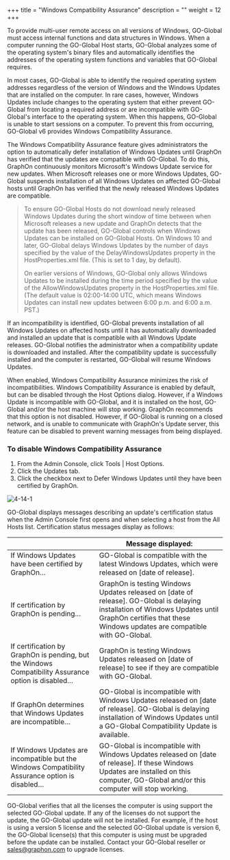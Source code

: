 +++
title = "Windows Compatibility Assurance"
description = ""
weight = 12
+++



To provide multi-user remote access on all versions of Windows, GO-Global must access internal functions and data structures in Windows. When a computer running the GO-Global Host starts, GO-Global analyzes some of the operating system's binary files and automatically identifies the addresses of the operating system functions and variables that GO-Global requires.

In most cases, GO-Global is able to identify the required operating system addresses regardless of the version of Windows and the Windows Updates that are installed on the computer. In rare cases, however, Windows Updates include changes to the operating system that either prevent GO-Global from locating a required address or are incompatible with GO-Global's interface to the operating system. When this happens, GO-Global is unable to start sessions on a computer. To prevent this from occurring, GO-Global v6 provides Windows Compatibility Assurance.

The Windows Compatibility Assurance feature gives administrators the option to automatically defer installation of Windows Updates until GraphOn has verified that the updates are compatible with GO-Global. To do this, GraphOn continuously monitors Microsoft's Windows Update service for new updates. When Microsoft releases one or more Windows Updates, GO-Global suspends installation of all Windows Updates on affected GO-Global hosts until GraphOn has verified that the newly released Windows Updates are compatible.

>To ensure GO-Global Hosts do not download newly released Windows Updates during the short window of time between when Microsoft releases a new update and GraphOn detects that the update has been released, GO-Global controls when Windows Updates can be installed on GO-Global Hosts. On Windows 10 and later, GO-Global delays Windows Updates by the number of days specified by the value of the DelayWindowsUpdates property in the HostProperties.xml file. (This is set to 1 day, by default).
>
>On earlier versions of Windows, GO-Global only allows Windows Updates to be installed during the time period specified by the value of the AllowWindowsUpdates property in the HostProperties.xml file. (The default value is 02:00-14:00 UTC, which means Windows Updates can install new updates between 6:00 p.m. and 6:00 a.m. PST.)

If an incompatibility is identified, GO-Global prevents installation of all Windows Updates on affected hosts until it has automatically downloaded and installed an update that is compatible with all Windows Update releases. GO-Global notifies the administrator when a compatibility update is downloaded and installed. After the compatibility update is successfully installed and the computer is restarted, GO-Global will resume Windows Updates.

When enabled, Windows Compatibility Assurance minimizes the risk of incompatibilities. Windows Compatibility Assurance is enabled by default, but can be disabled through the Host Options dialog. However, if a Windows Update is incompatible with GO-Global, and it is installed on the host, GO-Global and/or the host machine will stop working. GraphOn recommends that this option is not disabled. However, if GO-Global is running on a closed network, and is unable to communicate with GraphOn's Update server, this feature can be disabled to prevent warning messages from being displayed.

### To disable Windows Compatibility Assurance

1. From the Admin Console, click Tools | Host Options.
2. Click the Updates tab.
3. Click the checkbox next to Defer Windows Updates until they have been certified by GraphOn.

![4-14-1](/images/4-14-1.png) 

GO-Global displays messages describing an update's certification status when the Admin Console first opens and when selecting a host from the All Hosts list. Certification status messages display as follows:

|                                                                                                     | Message displayed:                                                                                                                                                                                        |
|-----------------------------------------------------------------------------------------------------|-----------------------------------------------------------------------------------------------------------------------------------------------------------------------------------------------------------|
| If Windows Updates have been certified by GraphOn…                                                  | GO-Global is compatible with the latest Windows Updates, which were released on [date of release].                                                                                                        |
| If certification by GraphOn is pending…                                                             | GraphOn is testing Windows Updates released on [date of release]. GO-Global is delaying installation of Windows Updates until GraphOn certifies that these Windows updates are compatible with GO-Global. |
| If certification by GraphOn is pending, but the Windows Compatibility Assurance option is disabled… | GraphOn is testing Windows Updates released on [date of release] to see if they are compatible with GO-Global.                                                                                            |
| If GraphOn determines that Windows Updates are incompatible…                                        | GO-Global is incompatible with Windows Updates released on [date of release]. GO-Global is delaying installation of Windows Updates until a GO-Global Compatibility Update is available.                  |
| If Windows Updates are incompatible but the Windows Compatibility Assurance option is disabled…     | GO-Global is incompatible with Windows Updates released on [date of release]. If these Windows Updates are installed on this computer, GO-Global and/or this computer will stop working.                  |

GO-Global verifies that all the licenses the computer is using support the selected GO-Global update. If any of the licenses do not support the update, the GO-Global update will not be installed. For example, if the host is using a version 5 license and the selected GO-Global update is version 6, the GO-Global license(s) that this computer is using must be upgraded before the update can be installed. Contact your GO-Global reseller or sales@graphon.com to upgrade licenses.

